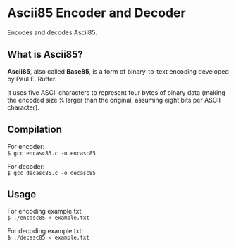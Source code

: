 # Ascii85 Encoder and Decoder
Encodes and decodes Ascii85. 

## What is Ascii85?
**Ascii85**, also called **Base85**, is a form of binary-to-text encoding developed by Paul E. Rutter. 

It uses five ASCII characters to represent four bytes of binary data (making the encoded size 1⁄4 larger than the original, assuming eight bits per ASCII character).

## Compilation
For encoder:  
`$ gcc encasc85.c -o encasc85`

For decoder:  
`$ gcc decasc85.c -o decasc85`
## Usage
For encoding example.txt:  
`$ ./encasc85 < example.txt`

For decoding example.txt:  
`$ ./decasc85 < example.txt`
